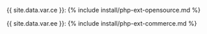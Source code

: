 {{ site.data.var.ce }}:
{% include install/php-ext-opensource.md %}

{{ site.data.var.ee }}:
{% include install/php-ext-commerce.md %}
